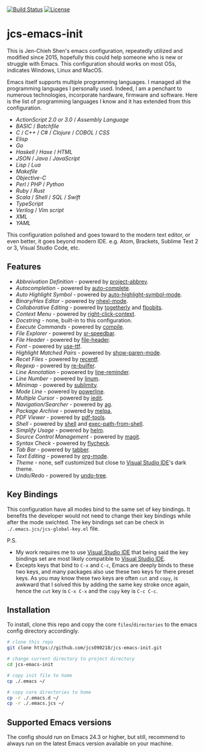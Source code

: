[![Build Status](https://travis-ci.com/jcs090218/jcs-emacs-init.svg?branch=master)](https://travis-ci.com/jcs090218/jcs-emacs-init)
[![License](https://img.shields.io/badge/License-BSD%202--Clause-orange.svg)](https://opensource.org/licenses/BSD-2-Clause)


# jcs-emacs-init #

This is Jen-Chieh Shen's emacs configuration, repeatedly utilized 
and modified since 2015, hopefully this could help someone who is 
new or struggle with Emacs. This configuration should works on 
most OSs, indicates Windows, Linux and MacOS.
<br/>

Emacs itself supports multiple programming languages. I managed 
all the programming languages I personally used. Indeed, I am 
a penchant to numerous technologies, incorporate hardware, firmware 
and software. Here is the list of programming languages I know 
and it has extended from this configuration.

* *ActionScript 2.0 or 3.0* / *Assembly Language*
* *BASIC* / *Batchfile*
* *C* / *C++* / *C#* / *Clojure* / *COBOL* / *CSS*
* *Elisp*
* *Go*
* *Haskell* / *Haxe* / *HTML*
* *JSON* / *Java* / *JavaScript*
* *Lisp* / *Lua*
* *Makefile*
* *Objective-C*
* *Perl* / *PHP* / *Python*
* *Ruby* / *Rust*
* *Scala* / *Shell* / *SQL* / *Swift*
* *TypeScript*
* *Verilog* / *Vim script*
* *XML*
* *YAML*

This configuration polished and goes toward to the modern 
text editor, or even better, it goes beyond modern IDE. 
e.g. Atom, Brackets, Sublime Text 2 or 3, Visual Studio 
Code, etc. 


## Features ##

* *Abbreivation Definition* - powered by 
[project-abbrev](https://github.com/jcs090218/project-abbrev).
* *Autocompletion* - powered by 
[auto-complete](https://github.com/auto-complete/auto-complete).
* *Auto Highlight Symbol* - powered by 
[auto-highlight-symbol-mode](https://github.com/mhayashi1120/auto-highlight-symbol-mode).
* *Binary/Hex Editor* - powered by 
[nhexl-mode](https://github.com/emacsmirror/nhexl-mode).
* *Collaborative Editing* - powered by 
[togetherly](https://github.com/zk-phi/togetherly) and 
[floobits](https://github.com/Floobits/floobits-emacs).
* *Context Menu* - powered by 
[right-click-context](https://github.com/zonuexe/right-click-context).
* *Docstring* - none, built-in to this configuration.
* *Execute Commands* - powered by 
[compile](https://www.emacswiki.org/emacs/CompilationMode).
* *File Explorer* - powered by 
[sr-speedbar](http://cedet.sourceforge.net/speedbar.shtml).
* *File Header* - powered by 
[file-header](https://github.com/alternative-emacs-packages/file-header).
* *Font* - powered by 
[use-ttf](https://github.com/jcs090218/use-ttf).
* *Highlight Matched Pairs* - powered by 
[show-paren-mode](https://www.emacswiki.org/emacs/ShowParenMode).
* *Recet Files* - powered by 
[recentf](https://www.emacswiki.org/emacs/RecentFiles).
* *Regexp* - powered by 
[re-builfer](https://www.emacswiki.org/emacs/ReBuilder).
* *Line Annotation* - powoered by 
[line-reminder](https://github.com/jcs090218/line-reminder).
* *Line Number* - powered by 
[linum](https://www.emacswiki.org/emacs/LineNumbers).
* *Minimap* - powered by 
[sublimity](https://github.com/zk-phi/sublimity).
* *Mode Line* - powered by 
[powerline](https://github.com/milkypostman/powerline).
* *Multiple Cursor* - powered by 
[iedit](https://github.com/victorhge/iedit).
* *Navigation/Searcher* - powered by 
[ag](https://github.com/Wilfred/ag.el).
* *Package Archive* - powered by 
[melpa](http://melpa.org/),
* *PDF Viewer* - powered by 
[pdf-tools](https://github.com/politza/pdf-tools).
* *Shell* - powered by 
[shell](https://www.emacswiki.org/emacs/ShellMode) and 
[exec-path-from-shell](https://github.com/purcell/exec-path-from-shell).
* *Simplify Usage* - powered by 
[helm](https://github.com/emacs-helm/helm).
* *Source Control Management* - powered by 
[magit](https://github.com/magit/magit).
* *Syntax Check* - powered by 
[flycheck](http://www.flycheck.org/en/latest/).
* *Tab Bar* - powered by 
[tabber](https://github.com/dholm/tabbar).
* *Text Editing* - powered by 
[org-mode](https://orgmode.org/).
* *Theme* - none, self customized but close to 
[Visual Studio IDE](https://visualstudio.microsoft.com/)'s 
dark theme.
* *Undo/Redo* - powered by 
[undo-tree](https://www.emacswiki.org/emacs/UndoTree).


## Key Bindings ##
This configuration have all modes bind to the same set of 
key bindings. It benefits the developer would not need to change 
their key bindings while after the mode swichted. The key bindings 
set can be check in `./.emacs.jcs/jcs-global-key.el` file. 

P.S. 
* My work requires me to use 
[Visual Studio IDE](https://visualstudio.microsoft.com/) 
that being said the key bindings set are most likely compatible 
to 
[Visual Studio IDE](https://visualstudio.microsoft.com/). 
* Excepts keys that bind to `C-x` and `C-c`, Emacs are deeply binds 
to these two keys, and many packages also use these two keys 
for there preset keys. As you may know these two keys are often 
`cut` and `copy`, is awkward that I solved this by adding the 
same key stroke once again, hence the `cut` key is `C-x C-x` and 
the `copy` key is `C-c C-c`. 


## Installation ##
To install, clone this repo and copy the core `files`/`directories` 
to the emacs config directory accordingly.
```sh
# clone this repo
git clone https://github.com/jcs090218/jcs-emacs-init.git

# change current directory to project directory
cd jcs-emacs-init

# copy init file to home
cp ./.emacs ~/

# copy core directories to home
cp -r ./.emacs.d ~/
cp -r ./.emacs.jcs ~/
```


## Supported Emacs versions ##
The config should run on Emacs 24.3 or higher, but still, recommend 
to always run on the latest Emacs version available on your machine.
